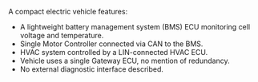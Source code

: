 A compact electric vehicle features:

- A lightweight battery management system (BMS) ECU monitoring cell voltage and temperature.
- Single Motor Controller connected via CAN to the BMS.
- HVAC system controlled by a LIN-connected HVAC ECU.
- Vehicle uses a single Gateway ECU, no mention of redundancy.
- No external diagnostic interface described.
